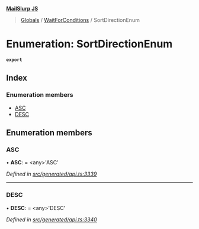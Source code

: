 **[MailSlurp JS](../README.md)**

> [Globals](../README.md) / [WaitForConditions](../modules/waitforconditions.md) / SortDirectionEnum

# Enumeration: SortDirectionEnum

**`export`** 

## Index

### Enumeration members

* [ASC](waitforconditions.sortdirectionenum.md#asc)
* [DESC](waitforconditions.sortdirectionenum.md#desc)

## Enumeration members

### ASC

•  **ASC**:  = \<any>'ASC'

*Defined in [src/generated/api.ts:3339](https://github.com/mailslurp/mailslurp-client/blob/cdc62f8/src/generated/api.ts#L3339)*

___

### DESC

•  **DESC**:  = \<any>'DESC'

*Defined in [src/generated/api.ts:3340](https://github.com/mailslurp/mailslurp-client/blob/cdc62f8/src/generated/api.ts#L3340)*
